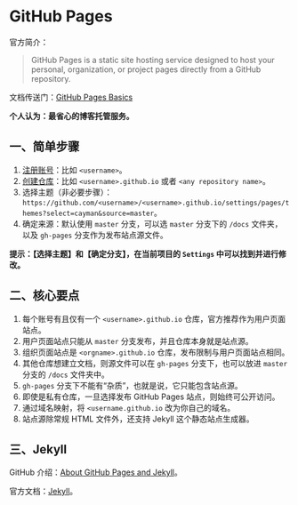# GitHub Pages

官方简介：

> GitHub Pages is a static site hosting service designed to host your personal, organization, or project pages directly from a GitHub repository.

文档传送门：[GitHub Pages Basics][1]

**个人认为：最省心的博客托管服务。**


## 一、简单步骤

1. [注册账号][2]：比如 `<username>`。
2. [创建仓库][3]：比如 `<username>.github.io` 或者 `<any repository name>`。
3. 选择主题（非必要步骤）：`https://github.com/<username>/<username>.github.io/settings/pages/themes?select=cayman&source=master`。
4. 确定来源：默认使用 `master` 分支，可以选 `master` 分支下的 `/docs` 文件夹，以及 `gh-pages` 分支作为发布站点源文件。

**提示：【选择主题】和【确定分支】，在当前项目的 `Settings` 中可以找到并进行修改。**

## 二、核心要点

1. 每个账号有且仅有一个 `<username>.github.io` 仓库，官方推荐作为用户页面站点。
2. 用户页面站点只能从 `master` 分支发布，并且仓库本身就是站点源。
3. 组织页面站点是 `<orgname>.github.io` 仓库，发布限制与用户页面站点相同。
4. 其他仓库想建立文档，则源文件可以在 `gh-pages` 分支下，也可以放进 `master` 分支的 `/docs` 文件夹中。
5. `gh-pages` 分支下不能有“杂质”，也就是说，它只能包含站点源。
6. 即使是私有仓库，一旦选择发布 GitHub Pages 站点，则始终可公开访问。
7. 通过域名映射，将 `<username.github.io` 改为你自己的域名。
8. 站点源除常规 HTML 文件外，还支持 Jekyll 这个静态站点生成器。

## 三、Jekyll

GitHub 介绍：[About GitHub Pages and Jekyll][4]。

官方文档：[Jekyll][5]。



[1]:https://help.github.com/en/categories/github-pages-basics
[2]:https://github.com/join?source=header-home
[3]:https://github.com/new
[4]:https://help.github.com/en/articles/about-github-pages-and-jekyll
[5]:https://jekyllrb.com/
